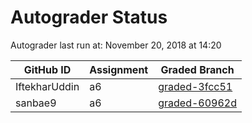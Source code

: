 # Autograder Status
Autograder last run at: November 20, 2018 at 14:20

| GitHub ID | Assignment | Graded Branch |
|-----------|------------|---------------|
| IftekharUddin | a6 | [graded-3fcc51](https://github.com/Fall2018COMP401-001/a6-IftekharUddin/tree/graded-3fcc51) | 
| sanbae9 | a6 | [graded-60962d](https://github.com/Fall2018COMP401-001/a6-sanbae9/tree/graded-60962d) | 
